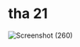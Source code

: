 # tha 21


![Screenshot (260)](https://user-images.githubusercontent.com/57589135/125846832-56497b5b-2352-419c-ac74-deac976fc2c2.png)

